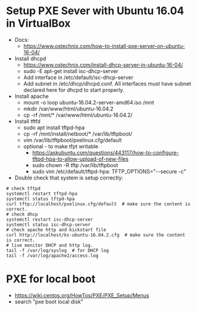 # Setup PXE Sever with Ubuntu 16.04 in VirtualBox
* Docs:
  * https://www.ostechnix.com/how-to-install-pxe-server-on-ubuntu-16-04/
* Install dhcpd
  * https://www.ostechnix.com/install-dhcp-server-in-ubuntu-16-04/
  * sudo -E apt-get install isc-dhcp-server
  * Add interface in /etc/default/isc-dhcp-server
  * Add subnet in /etc/dhcp/dhcpd.conf. All interfaces must have subnet declared here for dhcpd to start properly.
* Install apache
  * mount -o loop ubuntu-16.04.2-server-amd64.iso /mnt
  * mkdir /var/www/html/ubuntu-16.04.2
  * cp -rf /mnt/* /var/www/html/ubuntu-16.04.2/
* Install tftfd
  * sudo apt install tftpd-hpa
  * cp -rf /mnt/install/netboot/* /var/lib/tftpboot/
  * vim /var/lib/tftpboot/pxelinux.cfg/default
  * optional - to make tfpt writable
    * https://askubuntu.com/questions/443117/how-to-configure-tftpd-hpa-to-allow-upload-of-new-files
    * sudo chown -R tftp /var/lib/tftpboot
    * sudo vim /etc/default/tftpd-hpa: TFTP_OPTIONS="--secure -c"
* Double check that system is setup correctly:
```
# check tftpd
systemctl restart tftpd-hpa
systemctl status tftpd-hpa
curl tftp://localhost/pxelinux.cfg/default  # make sure the content is correct.
# check dhcp
systemctl restart isc-dhcp-server
systemctl status isc-dhcp-server
# check apache http and kickstart file
curl http://localhost/ks-ubuntu-16.04.2.cfg  # make sure the content is correct.
# live monitor DHCP and http log.
tail -f /var/log/syslog  # for DHCP log
tail -f /var/log/apache2/access.log
```

# PXE for local boot
* https://wiki.centos.org/HowTos/PXE/PXE_Setup/Menus
* search "pxe boot local disk"
